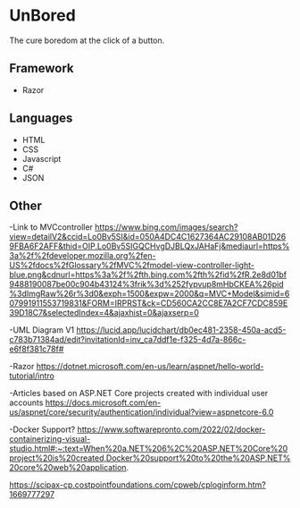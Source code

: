 # UnBored
The cure boredom at the click of a button.

## Framework
* Razor

## Languages
* HTML
* CSS
* Javascript
* C#
* JSON
## Other
-Link to MVCcontroller
https://www.bing.com/images/search?view=detailV2&ccid=Lo0Bv5SI&id=050A4DC4C1627364AC29108AB01D269FBA6F2AFF&thid=OIP.Lo0Bv5SIGQCHvgDJBLQxJAHaFj&mediaurl=https%3a%2f%2fdeveloper.mozilla.org%2fen-US%2fdocs%2fGlossary%2fMVC%2fmodel-view-controller-light-blue.png&cdnurl=https%3a%2f%2fth.bing.com%2fth%2fid%2fR.2e8d01bf9488190087be00c904b43124%3frik%3d%252fypvup8mHbCKEA%26pid%3dImgRaw%26r%3d0&exph=1500&expw=2000&q=MVC+Model&simid=607991911553719831&FORM=IRPRST&ck=CD560CA2CC8E7A2CF7CDC859E39D18C7&selectedIndex=4&ajaxhist=0&ajaxserp=0

-UML Diagram V1
https://lucid.app/lucidchart/db0ec481-2358-450a-acd5-c783b71384ad/edit?invitationId=inv_ca7ddf1e-f325-4d7a-866c-e6f8f381c78f#

-Razor 
https://dotnet.microsoft.com/en-us/learn/aspnet/hello-world-tutorial/intro

-Articles based on ASP.NET Core projects created with individual user accounts
https://docs.microsoft.com/en-us/aspnet/core/security/authentication/individual?view=aspnetcore-6.0

-Docker Support?
https://www.softwarepronto.com/2022/02/docker-containerizing-visual-studio.html#:~:text=When%20a.NET%206%2C%20ASP.NET%20Core%20project%20is%20created,Docker%20support%20to%20the%20ASP.NET%20core%20web%20application.

https://scipax-cp.costpointfoundations.com/cpweb/cploginform.htm?1669777297
